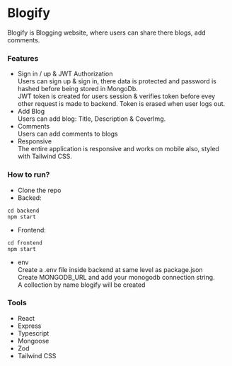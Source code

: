 # Blogify

Blogify is Blogging website, where users can share there blogs, add comments.

### Features

- Sign in / up & JWT Authorization
</br>Users can sign up & sign in, there data is protected and password is hashed before being stored in MongoDb.
</br>JWT token is created for users session & verifies token before evey other request is made to backend. Token is erased when user logs out.
- Add Blog
</br>Users can add blog: Title, Description & CoverImg.
- Comments
</br>Users can add comments to blogs
- Responsive
</br>The entire application is responsive and works on mobile also, styled with Tailwind CSS.

### How to run?
- Clone the repo
- Backed: </br>
```
cd backend
npm start
```
- Frontend:</br>
```
cd frontend
npm start
```
- env <br />
Create a .env file inside backend at same level as package.json<br/>
Create MONGODB_URL and add your monogodb connection string.<br/>
A collection by name blogify will be created


### Tools
- React
- Express
- Typescript
- Mongoose
- Zod
- Tailwind CSS
